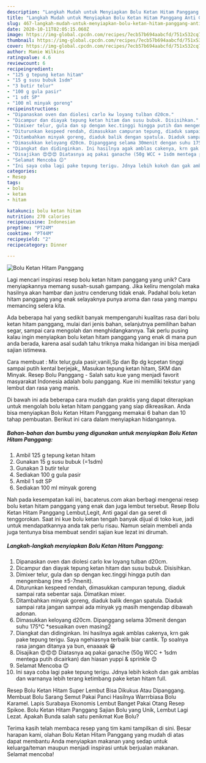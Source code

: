 ```yaml
---
description: "Langkah Mudah untuk Menyiapkan Bolu Ketan Hitam Panggang Anti Gagal"
title: "Langkah Mudah untuk Menyiapkan Bolu Ketan Hitam Panggang Anti Gagal"
slug: 467-langkah-mudah-untuk-menyiapkan-bolu-ketan-hitam-panggang-anti-gagal
date: 2020-10-11T02:05:15.060Z
image: https://img-global.cpcdn.com/recipes/7ecb57b694aabcfd/751x532cq70/bolu-ketan-hitam-panggang-foto-resep-utama.jpg
thumbnail: https://img-global.cpcdn.com/recipes/7ecb57b694aabcfd/751x532cq70/bolu-ketan-hitam-panggang-foto-resep-utama.jpg
cover: https://img-global.cpcdn.com/recipes/7ecb57b694aabcfd/751x532cq70/bolu-ketan-hitam-panggang-foto-resep-utama.jpg
author: Mamie Wilkins
ratingvalue: 4.6
reviewcount: 6
recipeingredient:
- "125 g tepung ketan hitam"
- "15 g susu bubuk 1sdm"
- "3 butir telur"
- "100 g gula pasir"
- "1 sdt SP"
- "100 ml minyak goreng"
recipeinstructions:
- "Dipanaskan oven dan diolesi carlo kw loyang tulban d20cm."
- "Dicampur dan diayak tepung ketan hitam dan susu bubuk. Disisihkan."
- "Dimixer telur, gula dan sp dengan kec.tinggi hingga putih dan mengembang (me ±5-7menit)."
- "Diturunkan kespeed rendah, dimasukkan campuran tepung, diaduk sampai rata sebentar saja. Dimatikan mixer."
- "Ditambahkan minyak goreng, diaduk balik dengan spatula. Diaduk sampai rata jangan sampai ada minyak yg masih mengendap dibawah adonan."
- "Dimasukkan keloyang d20cm. Dipanggang selama 30menit dengan suhu 175°C *sesuaikan oven masing2"
- "Diangkat dan didinginkan. Ini hasilnya agak amblas cakenya, krn gak pake tepung terigu. Saya ngehiasnya terbalik biar cantik. Tp soalnya rasa jangan ditanya ya bun, enaaaak 😁"
- "Disajikan 😍😍😍 Diatasnya aq pakai ganache (50g WCC + 1sdm mentega putih dicairkan) dan hiasan yuppi &amp; sprinkle 😊"
- "Selamat Mencoba 😊"
- "Ini saya coba lagi pake tepung terigu. Jdnya lebih kokoh dan gak amblas dan warnanya lebih terang ketimbang pake ketan hitam full."
categories:
- Resep
tags:
- bolu
- ketan
- hitam

katakunci: bolu ketan hitam 
nutrition: 270 calories
recipecuisine: Indonesian
preptime: "PT24M"
cooktime: "PT44M"
recipeyield: "2"
recipecategory: Dinner

---
```



![Bolu Ketan Hitam Panggang](https://img-global.cpcdn.com/recipes/7ecb57b694aabcfd/751x532cq70/bolu-ketan-hitam-panggang-foto-resep-utama.jpg)

Lagi mencari inspirasi resep bolu ketan hitam panggang yang unik? Cara menyiapkannya memang susah-susah gampang. Jika keliru mengolah maka hasilnya akan hambar dan justru cenderung tidak enak. Padahal bolu ketan hitam panggang yang enak selayaknya punya aroma dan rasa yang mampu memancing selera kita.

Ada beberapa hal yang sedikit banyak mempengaruhi kualitas rasa dari bolu ketan hitam panggang, mulai dari jenis bahan, selanjutnya pemilihan bahan segar, sampai cara mengolah dan menghidangkannya. Tak perlu pusing kalau ingin menyiapkan bolu ketan hitam panggang yang enak di mana pun anda berada, karena asal sudah tahu triknya maka hidangan ini bisa menjadi sajian istimewa.

Cara membuat : Mix telur,gula pasir,vanili,Sp dan Bp dg kcpetan tinggi sampai putih kental berjejak,, Masukan tepung ketan hitam, SKM dan Minyak. Resep Bolu Panggang - Salah satu kue yang menjadi favorit masyarakat Indonesia adalah bolu panggang. Kue ini memiliki tekstur yang lembut dan rasa yang manis.


Di bawah ini ada beberapa cara mudah dan praktis yang dapat diterapkan untuk mengolah bolu ketan hitam panggang yang siap dikreasikan. Anda bisa menyiapkan Bolu Ketan Hitam Panggang memakai 6 bahan dan 10 tahap pembuatan. Berikut ini cara dalam menyiapkan hidangannya.

<!--inarticleads1-->

##### Bahan-bahan dan bumbu yang digunakan untuk menyiapkan Bolu Ketan Hitam Panggang:

1. Ambil 125 g tepung ketan hitam
1. Gunakan 15 g susu bubuk (=1sdm)
1. Gunakan 3 butir telur
1. Sediakan 100 g gula pasir
1. Ambil 1 sdt SP
1. Sediakan 100 ml minyak goreng


Nah pada kesempatan kali ini, bacaterus.com akan berbagi mengenai resep bolu ketan hitam panggang yang enak dan juga lembut tersebut. Resep Bolu Ketan Hitam Panggang Lembut,Legit, Anti gagal dan ga seret di tenggorokan. Saat ini kue bolu ketan tengah banyak dijual di toko kue, jadi untuk mendapatkannya anda tak perlu risau. Namun selain membeli anda juga tentunya bisa membuat sendiri sajian kue lezat ini dirumah. 

<!--inarticleads2-->

##### Langkah-langkah menyiapkan Bolu Ketan Hitam Panggang:

1. Dipanaskan oven dan diolesi carlo kw loyang tulban d20cm.
1. Dicampur dan diayak tepung ketan hitam dan susu bubuk. Disisihkan.
1. Dimixer telur, gula dan sp dengan kec.tinggi hingga putih dan mengembang (me ±5-7menit).
1. Diturunkan kespeed rendah, dimasukkan campuran tepung, diaduk sampai rata sebentar saja. Dimatikan mixer.
1. Ditambahkan minyak goreng, diaduk balik dengan spatula. Diaduk sampai rata jangan sampai ada minyak yg masih mengendap dibawah adonan.
1. Dimasukkan keloyang d20cm. Dipanggang selama 30menit dengan suhu 175°C *sesuaikan oven masing2
1. Diangkat dan didinginkan. Ini hasilnya agak amblas cakenya, krn gak pake tepung terigu. Saya ngehiasnya terbalik biar cantik. Tp soalnya rasa jangan ditanya ya bun, enaaaak 😁
1. Disajikan 😍😍😍 Diatasnya aq pakai ganache (50g WCC + 1sdm mentega putih dicairkan) dan hiasan yuppi &amp; sprinkle 😊
1. Selamat Mencoba 😊
1. Ini saya coba lagi pake tepung terigu. Jdnya lebih kokoh dan gak amblas dan warnanya lebih terang ketimbang pake ketan hitam full.


Resep Bolu Ketan Hitam Super Lembut Bisa Dikukus Atau Dipanggang. Membuat Bolu Sarang Semut Pakai Panci Hasilnya Warrrbiasa Bolu Karamel. Lapis Surabaya Ekonomis Lembut Banget Pakai Otang Resep Spikoe. Bolu Ketan Hitam Panggang Sajian Bolu yang Unik, Lembut Lagi Lezat. Apakah Bunda salah satu penikmat Kue Bolu? 

Terima kasih telah membaca resep yang tim kami tampilkan di sini. Besar harapan kami, olahan Bolu Ketan Hitam Panggang yang mudah di atas dapat membantu Anda menyiapkan makanan yang sedap untuk keluarga/teman maupun menjadi inspirasi untuk berjualan makanan. Selamat mencoba!
